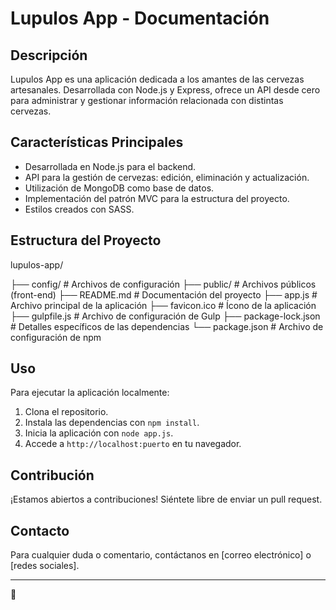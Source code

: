 # Lupulos App - Documentación

## Descripción
Lupulos App es una aplicación dedicada a los amantes de las cervezas artesanales. Desarrollada con Node.js y Express, ofrece un API desde cero para administrar y gestionar información relacionada con distintas cervezas.

## Características Principales
- Desarrollada en Node.js para el backend.
- API para la gestión de cervezas: edición, eliminación y actualización.
- Utilización de MongoDB como base de datos.
- Implementación del patrón MVC para la estructura del proyecto.
- Estilos creados con SASS.

## Estructura del Proyecto

lupulos-app/

├── config/ # Archivos de configuración
├── public/ # Archivos públicos (front-end)
├── README.md # Documentación del proyecto
├── app.js # Archivo principal de la aplicación
├── favicon.ico # Ícono de la aplicación
├── gulpfile.js # Archivo de configuración de Gulp
├── package-lock.json # Detalles específicos de las dependencias
└── package.json # Archivo de configuración de npm

## Uso
Para ejecutar la aplicación localmente:

1. Clona el repositorio.
2. Instala las dependencias con `npm install`.
3. Inicia la aplicación con `node app.js`.
4. Accede a `http://localhost:puerto` en tu navegador.

## Contribución
¡Estamos abiertos a contribuciones! Siéntete libre de enviar un pull request.

## Contacto
Para cualquier duda o comentario, contáctanos en [correo electrónico] o [redes sociales].

---

🍺